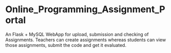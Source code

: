 # Online_Programming_Assignment_Portal
An Flask + MySQL WebApp for upload, submission and checking of Assignments. Teachers can create assignments whereas students can view those assignments, submit the code and get it evaluated.

